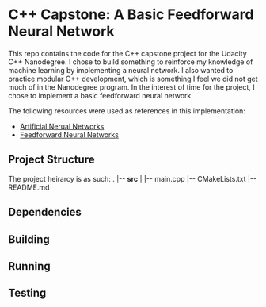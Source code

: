 # C++ Capstone: A Basic Feedforward Neural Network

This repo contains the code for the C++ capstone project for the Udacity C++ Nanodegree. I chose to build something to reinforce my knowledge of machine learning by implementing a neural network. I also wanted to practice modular C++ development, which is something I feel we did not get much of in the Nanodegree program. In the interest of time for the project, I chose to implement a basic feedforward neural network.

The following resources were used as references in this implementation:
- [Artificial Nerual Networks](https://brilliant.org/wiki/artificial-neural-network/)
- [Feedforward Neural Networks](https://brilliant.org/wiki/feedforward-neural-networks/)

## Project Structure

The project heirarcy is as such:
.
|-- **src**
|   |-- main.cpp
|-- CMakeLists.txt
|-- README.md

## Dependencies

## Building

## Running

## Testing

